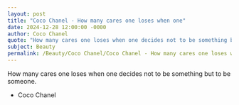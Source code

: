 ```yaml
---
layout: post
title: "Coco Chanel - How many cares one loses when one"
date: 2024-12-28 12:00:00 -0000
author: Coco Chanel
quote: "How many cares one loses when one decides not to be something but to be someone."
subject: Beauty
permalink: /Beauty/Coco Chanel/Coco Chanel - How many cares one loses when one
---
```


How many cares one loses when one decides not to be something but to be someone.

- Coco Chanel
